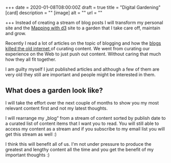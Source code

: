 +++
date = 2020-01-08T08:00:00Z
draft = true
title = "Digital Gardening"
[card]
description = ""
[image]
alt = ""
url = ""

+++
Instead of creating a stream of blog posts I will transform my personal site and the [Mapping with d3](https://mappingwithd3.com) site to a garden that I take care off, maintain and grow.

Recently I read a lot of articles on the topic of blogging and how the [blogs killed the old internet ](https://stackingthebricks.com/how-blogs-broke-the-web/)of curating content. We went from curating our experience on the Web to just push out content. Without caring that much how they all fit together.

I am guilty myself I just published articles and although a few of them are very old they still are important and people might be interested in them.

## What does a garden look like?

I will take the effort over the next couple of months to show you my most relevant content first and not my latest thoughts.

I will rearrange my „blog“ from a stream of content sorted by publish date to a curated list of content items that I want you to read. You will still able to access my content as a stream and if you subscribe to my email list you will get this stream as well :)

I think this will benefit all of us. I'm not under pressure to produce the greatest and lengthy content all the time and you get the benefit of my important thoughts :)